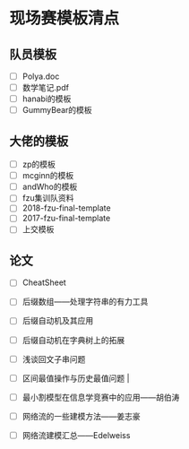 #  现场赛模板清点

## 队员模板

- [ ] Polya.doc
- [ ] 数学笔记.pdf
- [ ] hanabi的模板
- [ ] GummyBear的模板

## 大佬的模板

- [ ] zp的模板
- [ ] mcginn的模板
- [ ] andWho的模板
- [ ] fzu集训队资料
- [ ] 2018-fzu-final-template
- [ ] 2017-fzu-final-template
- [ ] 上交模板

## 论文

- [ ] CheatSheet

- [ ] 后缀数组——处理字符串的有力工具

- [ ] 后缀自动机及其应用

- [ ] 后缀自动机在字典树上的拓展

- [ ] 浅谈回文子串问题

- [ ] 区间最值操作与历史最值问题                                                             |

- [ ] 最小割模型在信息学竞赛中的应用——胡伯涛

- [ ] 网络流的一些建模方法——姜志豪

- [ ] 网络流建模汇总——Edelweiss